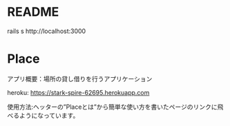 # README

rails s
http://localhost:3000

# Place
アプリ概要：場所の貸し借りを行うアプリケーション

heroku: https://stark-spire-62695.herokuapp.com

使用方法:ヘッターの”Placeとは”から簡単な使い方を書いたページのリンクに飛べるようになっています。




